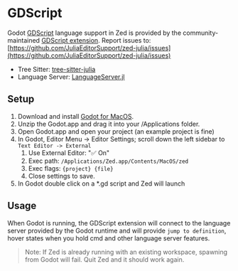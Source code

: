 # GDScript

Godot [GDScript](https://gdscript.com/) language support in Zed is provided by the community-maintained [GDScript extension](https://github.com/JuliaEditorSupport/zed-julia).
Report issues to: [https://github.com/JuliaEditorSupport/zed-julia/issues](https://github.com/JuliaEditorSupport/zed-julia/issues)

- Tree Sitter: [tree-sitter-julia](https://github.com/tree-sitter/tree-sitter-julia)
- Language Server: [LanguageServer.jl](https://github.com/julia-vscode/LanguageServer.jl)

## Setup

1. Download and install [Godot for MacOS](https://godotengine.org/download/macos/).
2. Unzip the Godot.app and drag it into your /Applications folder.
3. Open Godot.app and open your project (an example project is fine)
4. In Godot, Editor Menu -> Editor Settings; scroll down the left sidebar to `Text Editor -> External`
   1. Use External Editor: "✅ On"
   2. Exec path: `/Applications/Zed.app/Contents/MacOS/zed`
   3. Exec flags: `{project} {file}`
   4. Close settings to save.
5. In Godot double click on a \*.gd script and Zed will launch

## Usage

When Godot is running, the GDScript extension will connect to the language server provided by the Godot runtime and will provide `jump to definition`, hover states when you hold cmd and other language server features.

> Note: If Zed is already running with an existing workspace, spawning from Godot will fail. Quit Zed and it should work again.
